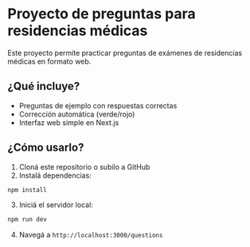 # Proyecto de preguntas para residencias médicas

Este proyecto permite practicar preguntas de exámenes de residencias médicas en formato web.

## ¿Qué incluye?
- Preguntas de ejemplo con respuestas correctas
- Corrección automática (verde/rojo)
- Interfaz web simple en Next.js

## ¿Cómo usarlo?

1. Cloná este repositorio o subilo a GitHub
2. Instalá dependencias:

```bash
npm install
```

3. Iniciá el servidor local:

```bash
npm run dev
```

4. Navegá a `http://localhost:3000/questions`